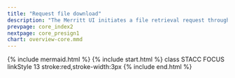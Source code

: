 ```yaml
---
title: "Request file download"
description: "The Merritt UI initiates a file retrieval request through the Storage (Access) Service"
prevpage: core_index2
nextpage: core_presign1
chart: overview-core.mmd
---
```

{% include mermaid.html %}
{% include start.html %}
  class STACC FOCUS
  linkStyle 13 stroke:red,stroke-width:3px
{% include end.html %}
